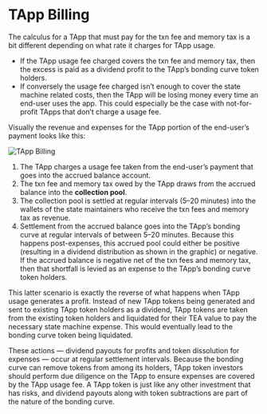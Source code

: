 # TApp Billing
The calculus for a TApp that must pay for the txn fee and memory tax is a bit different depending on what rate it charges for TApp usage.

-   If the TApp usage fee charged covers the txn fee and memory tax, then the excess is paid as a dividend profit to the TApp’s bonding curve token holders.
-   If conversely the usage fee charged isn’t enough to cover the state machine related costs, then the TApp will be losing money every time an end-user uses the app. This could especially be the case with not-for-profit TApps that don’t charge a usage fee.

Visually the revenue and expenses for the TApp portion of the end-user’s payment looks like this:

![TApp Billing](https://user-images.githubusercontent.com/86096370/218186872-384f76cf-4695-4b0f-b9b4-7c5c484f162c.png)

1.  The TApp charges a usage fee taken from the end-user’s payment that goes into the accrued balance account.
2.  The txn fee and memory tax owed by the TApp draws from the accrued balance into the **collection pool**.
3.  The collection pool is settled at regular intervals (5–20 minutes) into the wallets of the state maintainers who receive the txn fees and memory tax as revenue.
4.  Settlement from the accrued balance goes into the TApp’s bonding curve at regular intervals of between 5–20 minutes. Because this happens post-expenses, this accrued pool could either be positive (resulting in a dividend distribution as shown in the graphic) or negative. If the accrued balance is negative net of the txn fees and memory tax, then that shortfall is levied as an expense to the TApp’s bonding curve token holders.

This latter scenario is exactly the reverse of what happens when TApp usage generates a profit. Instead of new TApp tokens being generated and sent to existing TApp token holders as a dividend, TApp tokens are taken from the existing token holders and liquidated for their TEA value to pay the necessary state machine expense. This would eventually lead to the bonding curve token being liquidated.

These actions — dividend payouts for profits and token dissolution for expenses — occur at regular settlement intervals. Because the bonding curve can remove tokens from among its holders, TApp token investors should perform due diligence on the TApp to ensure expenses are covered by the TApp usage fee. A TApp token is just like any other investment that has risks, and dividend payouts along with token subtractions are part of the nature of the bonding curve.